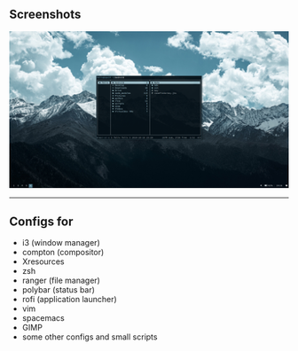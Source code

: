## Screenshots
![sc1](screenshots/screenshot_1.png)

---

## Configs for
- i3 (window manager)
- compton (compositor)
- Xresources
- zsh
- ranger (file manager)
- polybar (status bar) 
- rofi (application launcher)
- vim
- spacemacs
- GIMP
- some other configs and small scripts 
